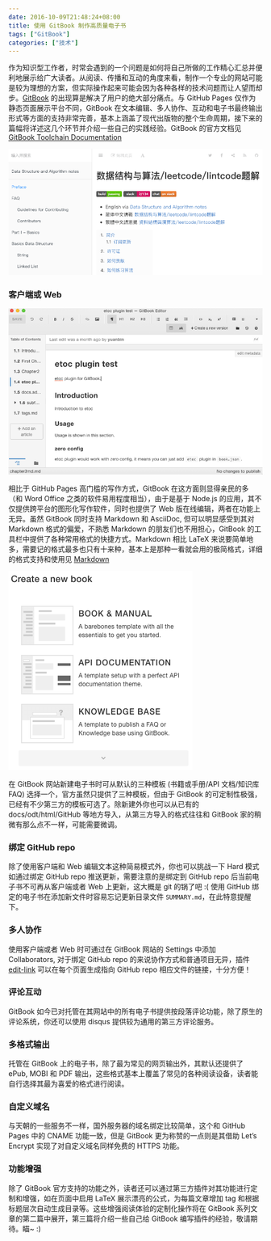 ```yaml
---
date: 2016-10-09T21:48:24+08:00
title: 使用 GitBook 制作高质量电子书
tags: ["GitBook"]
categories: ["技术"]
---
```


作为知识型工作者，时常会遇到的一个问题是如何将自己所做的工作精心汇总并便利地展示给广大读者。从阅读、传播和互动的角度来看，制作一个专业的网站可能是较为理想的方案，但实际操作起来可能会因为各种各样的技术问题而让人望而却步。[GitBook](https://www.gitbook.com) 的出现算是解决了用户的绝大部分痛点。与 GitHub Pages 仅作为静态页面展示平台不同，GitBook 在文本编辑、多人协作、互动和电子书最终输出形式等方面的支持非常完善，基本上涵盖了现代出版物的整个生命周期，接下来的篇幅将详述这几个环节并介绍一些自己的实践经验。GitBook 的官方文档见 [GitBook Toolchain Documentation](https://toolchain.gitbook.com/)

![GitBook website](/pictures/misc/gitbook-part1-site.png)

### 客户端或 Web

![GitBook editor](/pictures/misc/gitbook-part1-editor.png)

相比于 GitHub Pages 高门槛的写作方式，GitBook 在这方面则显得亲民的多（和 Word Office 之类的软件易用程度相当），由于是基于 Node.js 的应用，其不仅提供跨平台的图形化写作软件，同时也提供了 Web 版在线编辑，两者在功能上无异。虽然 GitBook 同时支持 Markdown 和 AsciiDoc, 但可以明显感受到其对 Markdown 格式的偏爱，不熟悉 Markdown 的朋友们也不用担心，GitBook 的工具栏中提供了各种常用格式的快捷方式。Markdown 相比 LaTeX 来说要简单地多，需要记的格式最多也只有十来种，基本上是那种一看就会用的极简格式，详细的格式支持和使用见 [Markdown](https://toolchain.gitbook.com/syntax/markdown.html)

![GitBook template](/pictures/misc/gitbook-part1-template.png)

在 GitBook 网站新建电子书时可从默认的三种模板 (书籍或手册/API 文档/知识库 FAQ) 选择一个，官方虽然只提供了三种模板，但由于 GitBook 的可定制性极强，已经有不少第三方的模板可选了。除新建外你也可以从已有的 docs/odt/html/GitHub 等地方导入，从第三方导入的格式往往和 GitBook 家的稍微有那么点不一样，可能需要微调。

### 绑定 GitHub repo

除了使用客户端和 Web 编辑文本这种简易模式外，你也可以挑战一下 Hard 模式如通过绑定 GitHub repo 推送更新，需要注意的是绑定到 GitHub repo 后当前电子书不可再从客户端或者 Web 上更新，这大概是 git 的锅了吧 :( 使用 GitHub 绑定的电子书在添加新文件时容易忘记更新目录文件 `SUMMARY.md`，在此特意提醒下。

<!--more-->

### 多人协作

使用客户端或者 Web 时可通过在 GitBook 网站的 Settings 中添加 Collaborators, 对于绑定 GitHub  repo 的来说协作方式和普通项目无异，插件 [edit-link](https://github.com/rtCamp/gitbook-plugin-edit-link) 可以在每个页面生成指向 GitHub repo 相应文件的链接，十分方便！

### 评论互动

GitBook 如今已对托管在其网站中的所有电子书提供按段落评论功能，除了原生的评论系统，你还可以使用 disqus 提供较为通用的第三方评论服务。

### 多格式输出

托管在 GitBook 上的电子书，除了最为常见的网页输出外，其默认还提供了 ePub, MOBI 和 PDF 输出，这些格式基本上覆盖了常见的各种阅读设备，读者能自行选择其最为喜爱的格式进行阅读。

### 自定义域名

与天朝的一些服务不一样，国外服务器的域名绑定比较简单，这个和 GitHub Pages 中的 CNAME 功能一致，但是 GitBook 更为称赞的一点则是其借助 Let’s Encrypt 实现了对自定义域名同样免费的 HTTPS 功能。

### 功能增强

除了 GitBook 官方支持的功能之外，读者还可以通过第三方插件对其功能进行定制和增强，如在页面中启用 LaTeX 展示漂亮的公式，为每篇文章增加 tag 和根据标题层次自动生成目录等。这些增强阅读体验的定制化操作将在 GitBook 系列文章的第二篇中展开，第三篇将介绍一些自己给 GitBook 编写插件的经验，敬请期待。瞄~ :)